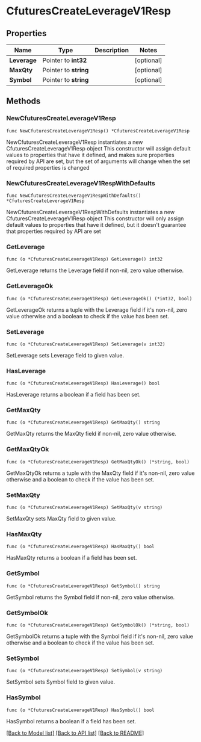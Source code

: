 # CfuturesCreateLeverageV1Resp

## Properties

Name | Type | Description | Notes
------------ | ------------- | ------------- | -------------
**Leverage** | Pointer to **int32** |  | [optional] 
**MaxQty** | Pointer to **string** |  | [optional] 
**Symbol** | Pointer to **string** |  | [optional] 

## Methods

### NewCfuturesCreateLeverageV1Resp

`func NewCfuturesCreateLeverageV1Resp() *CfuturesCreateLeverageV1Resp`

NewCfuturesCreateLeverageV1Resp instantiates a new CfuturesCreateLeverageV1Resp object
This constructor will assign default values to properties that have it defined,
and makes sure properties required by API are set, but the set of arguments
will change when the set of required properties is changed

### NewCfuturesCreateLeverageV1RespWithDefaults

`func NewCfuturesCreateLeverageV1RespWithDefaults() *CfuturesCreateLeverageV1Resp`

NewCfuturesCreateLeverageV1RespWithDefaults instantiates a new CfuturesCreateLeverageV1Resp object
This constructor will only assign default values to properties that have it defined,
but it doesn't guarantee that properties required by API are set

### GetLeverage

`func (o *CfuturesCreateLeverageV1Resp) GetLeverage() int32`

GetLeverage returns the Leverage field if non-nil, zero value otherwise.

### GetLeverageOk

`func (o *CfuturesCreateLeverageV1Resp) GetLeverageOk() (*int32, bool)`

GetLeverageOk returns a tuple with the Leverage field if it's non-nil, zero value otherwise
and a boolean to check if the value has been set.

### SetLeverage

`func (o *CfuturesCreateLeverageV1Resp) SetLeverage(v int32)`

SetLeverage sets Leverage field to given value.

### HasLeverage

`func (o *CfuturesCreateLeverageV1Resp) HasLeverage() bool`

HasLeverage returns a boolean if a field has been set.

### GetMaxQty

`func (o *CfuturesCreateLeverageV1Resp) GetMaxQty() string`

GetMaxQty returns the MaxQty field if non-nil, zero value otherwise.

### GetMaxQtyOk

`func (o *CfuturesCreateLeverageV1Resp) GetMaxQtyOk() (*string, bool)`

GetMaxQtyOk returns a tuple with the MaxQty field if it's non-nil, zero value otherwise
and a boolean to check if the value has been set.

### SetMaxQty

`func (o *CfuturesCreateLeverageV1Resp) SetMaxQty(v string)`

SetMaxQty sets MaxQty field to given value.

### HasMaxQty

`func (o *CfuturesCreateLeverageV1Resp) HasMaxQty() bool`

HasMaxQty returns a boolean if a field has been set.

### GetSymbol

`func (o *CfuturesCreateLeverageV1Resp) GetSymbol() string`

GetSymbol returns the Symbol field if non-nil, zero value otherwise.

### GetSymbolOk

`func (o *CfuturesCreateLeverageV1Resp) GetSymbolOk() (*string, bool)`

GetSymbolOk returns a tuple with the Symbol field if it's non-nil, zero value otherwise
and a boolean to check if the value has been set.

### SetSymbol

`func (o *CfuturesCreateLeverageV1Resp) SetSymbol(v string)`

SetSymbol sets Symbol field to given value.

### HasSymbol

`func (o *CfuturesCreateLeverageV1Resp) HasSymbol() bool`

HasSymbol returns a boolean if a field has been set.


[[Back to Model list]](../README.md#documentation-for-models) [[Back to API list]](../README.md#documentation-for-api-endpoints) [[Back to README]](../README.md)


